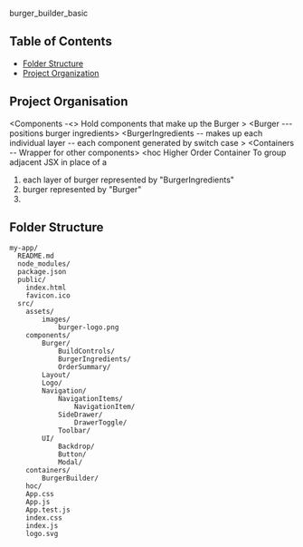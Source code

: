 burger_builder_basic

## Table of Contents

- [Folder Structure](#folder-structure)
- [Project Organization](#project-organization)


## Project Organisation

<Components -<> Hold components that make up the Burger >
    <Burger --- positions burger ingredients>
        <BurgerIngredients  --  makes up each individual layer 
                            -- each component generated by switch case
        ></BurgerIngredients>
    </Burger>
    <Layout></Layout>
</Components>
<Containers -- Wrapper for other components>
</Containers>
<hoc Higher Order Container To group adjacent JSX in place of a <div> </hoc>


1. each layer of burger represented by "BurgerIngredients"
2. burger represented by "Burger"
3. 



## Folder Structure

```
my-app/
  README.md
  node_modules/
  package.json
  public/
    index.html
    favicon.ico
  src/
    assets/
        images/
            burger-logo.png 
    components/
        Burger/
            BuildControls/
            BurgerIngredients/
            OrderSummary/
        Layout/
        Logo/
        Navigation/
            NavigationItems/
                NavigationItem/
            SideDrawer/
                DrawerToggle/
            Toolbar/
        UI/
            Backdrop/
            Button/
            Modal/
    containers/
        BurgerBuilder/
    hoc/        
    App.css
    App.js
    App.test.js
    index.css
    index.js
    logo.svg
```